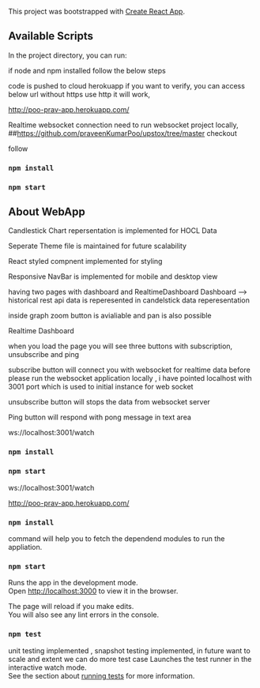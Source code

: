 This project was bootstrapped with [Create React App](https://github.com/facebook/create-react-app).

## Available Scripts

In the project directory, you can run:

if node and npm installed follow the below steps 

code is pushed to cloud herokuapp if you want to verify, you can access below url without https use http it will work,

http://poo-prav-app.herokuapp.com/

 Realtime websocket connection need to run websocket project locally, ##https://github.com/praveenKumarPoo/upstox/tree/master checkout

follow 
 ### `npm install`
### `npm start`

## About WebApp

Candlestick Chart repersentation is implemented for HOCL Data 

Seperate Theme file is maintained for future scalability 

React styled compnent implemented for styling 

Responsive NavBar is implemented for mobile and desktop view 

having two pages with dashboard and RealtimeDashboard 
Dashboard --> historical rest api data is reperesented in candelstick data reperesentation

inside graph zoom button is avialiable  and pan is also possible 

Realtime Dashboard 

when you load the page you will see three buttons with subscription, unsubscribe and ping 

subscribe button will connect you with websocket for realtime data before please run the websocket application locally , i have pointed localhost with 3001 port which is used to initial instance for web socket 

unsubscribe button will stops the data from websocket server 

Ping button will respond with pong message in text area 


ws://localhost:3001/watch

### `npm install`
### `npm start`

ws://localhost:3001/watch


http://poo-prav-app.herokuapp.com/


### `npm install`
command will help you to fetch the dependend modules to run the appliation.


### `npm start`

Runs the app in the development mode.<br />
Open [http://localhost:3000](http://localhost:3000) to view it in the browser.

The page will reload if you make edits.<br />
You will also see any lint errors in the console.

### `npm test`
unit testing implemented , snapshot testing implemented, in future want to scale and extent we can do more test case 
Launches the test runner in the interactive watch mode.<br />
See the section about [running tests](https://facebook.github.io/create-react-app/docs/running-tests) for more information.
